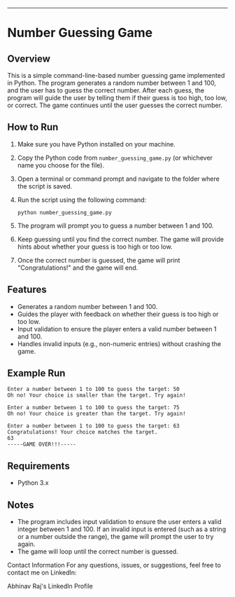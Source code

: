 ---

# Number Guessing Game

## Overview

This is a simple command-line-based number guessing game implemented in Python. The program generates a random number between 1 and 100, and the user has to guess the correct number. After each guess, the program will guide the user by telling them if their guess is too high, too low, or correct. The game continues until the user guesses the correct number.

## How to Run

1. Make sure you have Python installed on your machine.
2. Copy the Python code from `number_guessing_game.py` (or whichever name you choose for the file).
3. Open a terminal or command prompt and navigate to the folder where the script is saved.
4. Run the script using the following command:

    ```
    python number_guessing_game.py
    ```

5. The program will prompt you to guess a number between 1 and 100.
6. Keep guessing until you find the correct number. The game will provide hints about whether your guess is too high or too low.
7. Once the correct number is guessed, the game will print "Congratulations!" and the game will end.

## Features

- Generates a random number between 1 and 100.
- Guides the player with feedback on whether their guess is too high or too low.
- Input validation to ensure the player enters a valid number between 1 and 100.
- Handles invalid inputs (e.g., non-numeric entries) without crashing the game.

## Example Run

```
Enter a number between 1 to 100 to guess the target: 50
Oh no! Your choice is smaller than the target. Try again!

Enter a number between 1 to 100 to guess the target: 75
Oh no! Your choice is greater than the target. Try again!

Enter a number between 1 to 100 to guess the target: 63
Congratulations! Your choice matches the target.
63
-----GAME OVER!!!-----

```

## Requirements

- Python 3.x

## Notes

- The program includes input validation to ensure the user enters a valid integer between 1 and 100. If an invalid input is entered (such as a string or a number outside the range), the game will prompt the user to try again.
- The game will loop until the correct number is guessed.

Contact Information
For any questions, issues, or suggestions, feel free to contact me on LinkedIn:

Abhinav Raj's LinkedIn Profile
